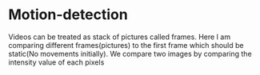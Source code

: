 # Motion-detection
Videos can be treated as stack of pictures called frames. Here I am comparing different frames(pictures) to the first frame which should be static(No movements initially). We compare two images by comparing the intensity value of each pixels
